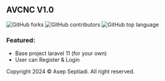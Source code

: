 ## AVCNC V1.0

![GitHub forks](https://img.shields.io/github/forks/tinytrickz-official/avcnc.svg) ![GitHub contributors](https://img.shields.io/github/contributors/tinytrickz-official/avcnc.svg) ![GitHub top language](https://img.shields.io/github/languages/top/tinytrickz-official/avcnc.svg)

### Featured:

- Base project laravel 11 (for your own)
- User can Register & Login

Copyright 2024 &copy; Asep Septiadi. All right reserved. 
